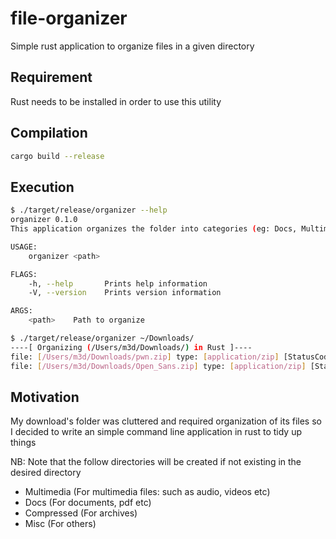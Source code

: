 # file-organizer

Simple rust application to organize files in a given directory

## Requirement

Rust needs to be installed in order to use this utility

## Compilation

```bash
cargo build --release
```

## Execution
```bash
$ ./target/release/organizer --help
organizer 0.1.0
This application organizes the folder into categories (eg: Docs, Multimedia etc)

USAGE:
    organizer <path>

FLAGS:
    -h, --help       Prints help information
    -V, --version    Prints version information

ARGS:
    <path>    Path to organize
```

```bash
$ ./target/release/organizer ~/Downloads/
----[ Organizing (/Users/m3d/Downloads/) in Rust ]----
file: [/Users/m3d/Downloads/pwn.zip] type: [application/zip] [StatusCode: true]
file: [/Users/m3d/Downloads/Open_Sans.zip] type: [application/zip] [StatusCode: true]
```

## Motivation

My download's folder was cluttered and required organization of its files so 
I decided to write an simple command line application in rust to tidy up things

NB: Note that the follow directories will be created if not existing in the desired directory

* Multimedia    (For multimedia files: such as audio, videos etc)
* Docs          (For documents, pdf etc)
* Compressed    (For archives)
* Misc          (For others)